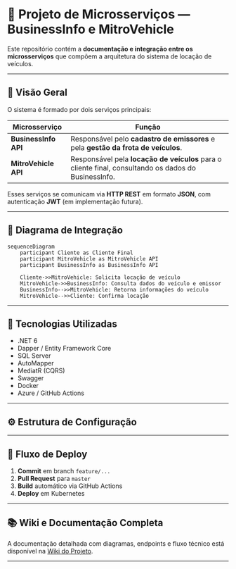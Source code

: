 # 🚗 Projeto de Microsserviços — BusinessInfo e MitroVehicle

Este repositório contém a **documentação e integração entre os microsserviços** que compõem a arquitetura do sistema de locação de veículos.

---

## 🧭 Visão Geral

O sistema é formado por dois serviços principais:

| Microsserviço        | Função                                                                                               |
| -------------------- | ---------------------------------------------------------------------------------------------------- |
| **BusinessInfo API** | Responsável pelo **cadastro de emissores** e pela **gestão da frota de veículos**.                   |
| **MitroVehicle API** | Responsável pela **locação de veículos** para o cliente final, consultando os dados do BusinessInfo. |

Esses serviços se comunicam via **HTTP REST** em formato **JSON**, com autenticação **JWT** (em implementação futura).

---

## 🔗 Diagrama de Integração

```mermaid
sequenceDiagram
    participant Cliente as Cliente Final
    participant MitroVehicle as MitroVehicle API
    participant BusinessInfo as BusinessInfo API

    Cliente->>MitroVehicle: Solicita locação de veículo
    MitroVehicle->>BusinessInfo: Consulta dados do veículo e emissor
    BusinessInfo-->>MitroVehicle: Retorna informações do veículo
    MitroVehicle-->>Cliente: Confirma locação
```

---

## 🧠 Tecnologias Utilizadas

* .NET 6
* Dapper / Entity Framework Core
* SQL Server
* AutoMapper
* MediatR (CQRS)
* Swagger
* Docker
* Azure / GitHub Actions

---

## ⚙️ Estrutura de Configuração


---

## 🧾 Fluxo de Deploy

1. **Commit** em branch `feature/...`
2. **Pull Request** para `master`
3. **Build** automático via GitHub Actions
4. **Deploy** em Kubernetes

---

## 📚 Wiki e Documentação Completa

A documentação detalhada com diagramas, endpoints e fluxo técnico está disponível na [Wiki do Projeto](../../wiki).

---
